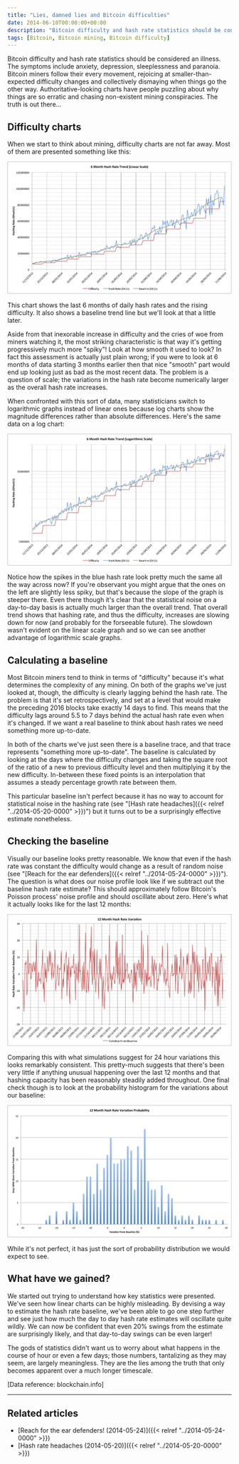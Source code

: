 ```yaml
---
title: "Lies, damned lies and Bitcoin difficulties"
date: 2014-06-10T00:00:00+00:00
description: "Bitcoin difficulty and hash rate statistics should be considered an illness.  The symptoms include anxiety, depression, sleeplessness and paranoia.  Bitcoin miners follow their every movement, rejoicing at smaller-than-expected difficulty changes and collectively dismaying when things go the other way.  Authoritative-looking charts have people puzzling about why things are so erratic and chasing non-existent mining conspiracies.  The truth is out there..."
tags: [Bitcoin, Bitcoin mining, Bitcoin difficulty]
---
```

Bitcoin difficulty and hash rate statistics should be considered an
illness.  The symptoms include anxiety, depression, sleeplessness and
paranoia.  Bitcoin miners follow their every movement, rejoicing at
smaller-than-expected difficulty changes and collectively dismaying when
things go the other way.  Authoritative-looking charts have people
puzzling about why things are so erratic and chasing non-existent mining
conspiracies.  The truth is out there\...

## Difficulty charts

When we start to think about mining, difficulty charts are not far away.
Most of them are presented something like this:

![Bitcoin hash rate for the last 6 months (June 2014) on a linear scale](./6m-hash-rate-linear.png)

This chart shows the last 6 months of daily hash rates and the rising
difficulty.  It also shows a baseline trend line but we'll look at that
a little later.

Aside from that inexorable increase in difficulty and the cries of woe
from miners watching it, the most striking characteristic is that way
it's getting progressively much more \"spiky\"!  Look at how smooth it
used to look?  In fact this assessment is actually just plain wrong; if
you were to look at 6 months of data starting 3 months earlier then that
nice \"smooth\" part would end up looking just as bad as the most recent
data.  The problem is a question of scale; the variations in the hash
rate become numerically larger as the overall hash rate increases.

When confronted with this sort of data, many statisticians switch to
logarithmic graphs instead of linear ones because log charts show the
magnitude differences rather than absolute differences.  Here's the same
data on a log chart:

![Bitcoin hash rate for the last 6 months (June 2014) on a logarithmic scale](./6m-hash-rate-log.png)

Notice how the spikes in the blue hash rate look pretty much the same
all the way across now?  If you're observant you might argue that the
ones on the left are slightly less spiky, but that's because the slope
of the graph is steeper there.  Even there though it's clear that the
statistical noise on a day-to-day basis is actually much larger than the
overall trend.  That overall trend shows that hashing rate, and thus the
difficulty, increases are slowing down for now (and probably for the
forseeable future).  The slowdown wasn't evident on the linear scale
graph and so we can see another advantage of logarithmic scale graphs.

## Calculating a baseline

Most Bitcoin miners tend to think in terms of \"difficulty\" because
it's what determines the complexity of any mining.  On both of the
graphs we've just looked at, though, the difficulty is clearly lagging
behind the hash rate.  The problem is that it's set retrospectively, and
set at a level that would make the preceding 2016 blocks take exactly 14
days to find.  This means that the difficulty lags around 5.5 to 7 days
behind the actual hash rate even when it's changed.  If we want a real
baseline to think about hash rates we need something more up-to-date.

In both of the charts we've just seen there is a baseline trace, and
that trace represents \"something more up-to-date\".  The baseline is
calculated by looking at the days where the difficulty changes and
taking the square root of the ratio of a new to previous difficulty
level and then multiplying it by the new difficulty.  In-between these
fixed points is an interpolation that assumes a steady percentage growth
rate between them.

This particular baseline isn't perfect because it has no way to account
for statistical noise in the hashing rate (see \"[Hash rate
headaches]({{< relref "../2014-05-20-0000" >}})\")
but it turns out to be a surprisingly effective estimate nonetheless.

## Checking the baseline

Visually our baseline looks pretty reasonable.  We know that even if the
hash rate was constant the difficulty would change as a result of random
noise (see \"[Reach for the ear defenders]({{< relref "../2014-05-24-0000" >}})\").
The question is what does our noise profile look like if we subtract out
the baseline hash rate estimate?  This should approximately follow
Bitcoin's Poisson process' noise profile and should oscillate about
zero.  Here's what it actually looks like for the last 12 months:

![12 month Bitcoin hash rate variations (June 2014)](./12m-hash-rate-variation.png)

Comparing this with what simulations suggest for 24 hour variations this
looks remarkably consistent.  This pretty-much suggests that there's
been very little if anything unusual happening over the last 12 months
and that hashing capacity has been reasonably steadily added throughout.
One final check though is to look at the probability histogram for the
variations about our baseline:

![12 month Bitcoin mining hash rate variation probability histogram (June 2014)](./12m-hash-rate-variation-probability.png)

While it's not perfect, it has just the sort of probability
distribution we would expect to see.

## What have we gained?

We started out trying to understand how key statistics were presented.
We've seen how linear charts can be highly misleading.  By devising a
way to estimate the hash rate baseline, we've been able to go one step
further and see just how much the day to day hash rate estimates will
oscillate quite wildly.  We can now be confident that even 20% swings
from the estimate are surprisingly likely, and that day-to-day swings
can be even larger!

The gods of statistics didn't want us to worry about what happens in
the course of hour or even a few days; those numbers, tantalizing as
they may seem, are largely meaningless.  They are the lies among the
truth that only becomes apparent over a much longer timescale.

\[Data reference: blockchain.info\]

------------------------------------------------------------------------

## Related articles

- [Reach for the ear defenders! (2014-05-24)]({{< relref "../2014-05-24-0000" >}})
- [Hash rate headaches (2014-05-20)]({{< relref "../2014-05-20-0000" >}})
